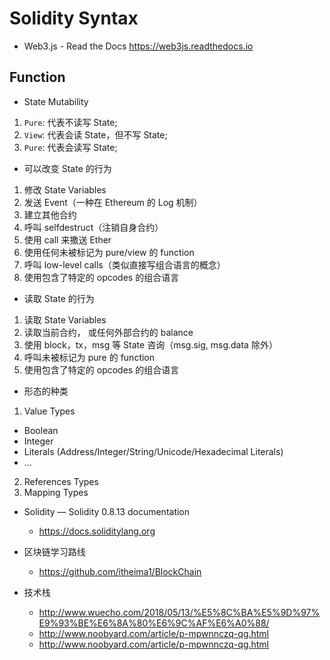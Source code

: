 # Solidity Syntax

- Web3.js - Read the Docs https://web3js.readthedocs.io

## Function

- State Mutability

1. `Pure`: 代表不读写 State;
2. `View`: 代表会读 State，但不写 State;
3. `Pure`: 代表会读写 State;

- 可以改变 State 的行为

1. 修改 State Variables
2. 发送 Event（一种在 Ethereum 的 Log 机制）
3. 建立其他合约
4. 呼叫 selfdestruct（注销自身合约）
5. 使用 call 来撒送 Ether
6. 使用任何未被标记为 pure/view 的 function
7. 呼叫 low-level calls（类似直接写组合语言的概念）
8. 使用包含了特定的 opcodes 的组合语言

- 读取 State 的行为

1. 读取 State Variables
2. 读取当前合约， 或任何外部合约的 balance
3. 使用 block，tx，msg 等 State 咨询（msg.sig, msg.data 除外）
4. 呼叫未被标记为 pure 的 function
5. 使用包含了特定的 opcodes 的组合语言

- 形态的种类

1. Value Types

- Boolean
- Integer
- Literals (Address/Integer/String/Unicode/Hexadecimal Literals)
- ...

2. References Types
3. Mapping Types

- Solidity — Solidity 0.8.13 documentation

  - https://docs.soliditylang.org
- 区块链学习路线
  - https://github.com/itheima1/BlockChain
- 技术栈
  - http://www.wuecho.com/2018/05/13/%E5%8C%BA%E5%9D%97%E9%93%BE%E6%8A%80%E6%9C%AF%E6%A0%88/
  - http://www.noobyard.com/article/p-mpwnnczq-qg.html
  - http://www.noobyard.com/article/p-mpwnnczq-qg.html
